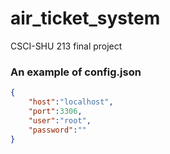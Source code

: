 # air_ticket_system
CSCI-SHU 213 final project

### An example of config.json
```json
{
    "host":"localhost",
    "port":3306,
    "user":"root",
    "password":""
}
